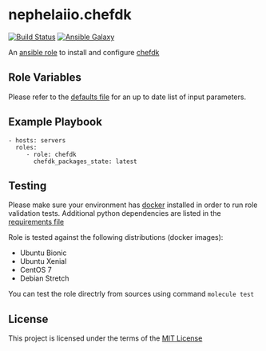 # nephelaiio.chefdk

[![Build Status](https://travis-ci.org/nephelaiio/ansible-role-chefdk.svg?branch=master)](https://travis-ci.org/nephelaiio/ansible-role-chefdk)
[![Ansible Galaxy](http://img.shields.io/badge/ansible--galaxy-systemd--service-blue.svg)](https://galaxy.ansible.com/nephelaiio/chefdk/)

An [ansible role](https://galaxy.ansible.com/nephelaiio/chefdk) to install and configure [chefdk](https://downloads.chef.io/chefdk)

## Role Variables

Please refer to the [defaults file](/defaults/main.yml) for an up to date list of input parameters.

## Example Playbook

```
- hosts: servers
  roles:
     - role: chefdk
       chefdk_packages_state: latest
```

## Testing

Please make sure your environment has [docker](https://www.docker.com) installed in order to run role validation tests. Additional python dependencies are listed in the [requirements file](https://github.com/nephelaiio/ansible-role-requirements/blob/master/requirements.txt)

Role is tested against the following distributions (docker images):
  * Ubuntu Bionic
  * Ubuntu Xenial
  * CentOS 7
  * Debian Stretch

You can test the role directrly from sources using command ` molecule test `

## License

This project is licensed under the terms of the [MIT License](/LICENSE)
